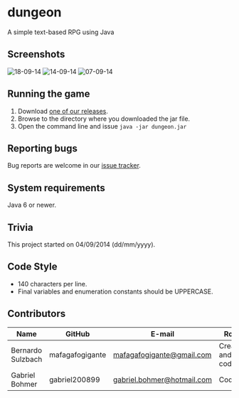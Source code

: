 dungeon
=======
A simple text-based RPG using Java

Screenshots
-----------
![18-09-14](https://github.com/mafagafogigante/dungeon/blob/master/screenshots/18-09-14.png)
![14-09-14](https://github.com/mafagafogigante/dungeon/blob/master/screenshots/14-09-14.png)
![07-09-14](https://github.com/mafagafogigante/dungeon/blob/master/screenshots/07-09-14.png)

Running the game
----------------
1. Download [one of our releases](https://github.com/mafagafogigante/dungeon/releases).
2. Browse to the directory where you downloaded the jar file.
3. Open the command line and issue `java -jar dungeon.jar`

Reporting bugs
--------------
Bug reports are welcome in our [issue tracker](https://github.com/mafagafogigante/dungeon/issues).

System requirements
-------------------
Java 6 or newer.

Trivia
------
This project started on 04/09/2014 (dd/mm/yyyy).

Code Style
----------
* 140 characters per line.
* Final variables and enumeration constants should be UPPERCASE.

Contributors
------------
Name                 |GitHub                   |E-mail                    |Role
---------------------|-------------------------|--------------------------|-----------------
Bernardo Sulzbach    |mafagafogigante          |mafagafogigante@gmail.com |Creator and coder
Gabriel Bohmer       |gabriel200899            |gabriel.bohmer@hotmail.com|Coder

